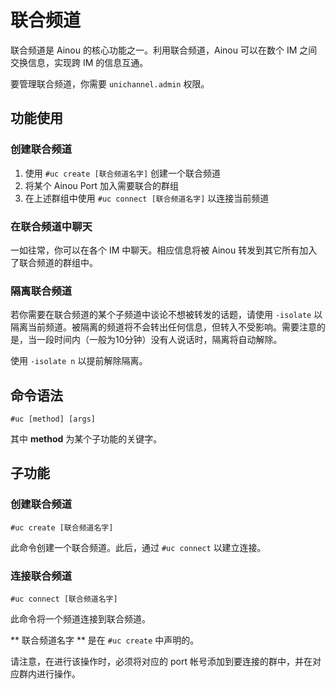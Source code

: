 # 联合频道

联合频道是 Ainou 的核心功能之一。利用联合频道，Ainou 可以在数个 IM 之间交换信息，实现跨 IM 的信息互通。

要管理联合频道，你需要 `unichannel.admin` 权限。

## 功能使用

### 创建联合频道

1. 使用 `#uc create [联合频道名字]` 创建一个联合频道
2. 将某个 Ainou Port 加入需要联合的群组
3. 在上述群组中使用 `#uc connect [联合频道名字]` 以连接当前频道

### 在联合频道中聊天

一如往常，你可以在各个 IM 中聊天。相应信息将被 Ainou 转发到其它所有加入了联合频道的群组中。

### 隔离联合频道

若你需要在联合频道的某个子频道中谈论不想被转发的话题，请使用 `-isolate` 以隔离当前频道。被隔离的频道将不会转出任何信息，但转入不受影响。需要注意的是，当一段时间内（一般为10分钟）没有人说话时，隔离将自动解除。

使用 `-isolate n` 以提前解除隔离。

## 命令语法

    #uc [method] [args]

其中 **method** 为某个子功能的关键字。

## 子功能

### 创建联合频道

    #uc create [联合频道名字]

此命令创建一个联合频道。此后，通过 `#uc connect` 以建立连接。

### 连接联合频道

    #uc connect [联合频道名字]

此命令将一个频道连接到联合频道。

** 联合频道名字 ** 是在 `#uc create` 中声明的。

请注意，在进行该操作时，必须将对应的 port 帐号添加到要连接的群中，并在对应群内进行操作。